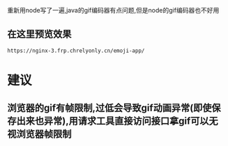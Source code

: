 重新用node写了一遍,java的gif编码器有点问题,但是node的gif编码器也不好用
## 在这里预览效果
```
https://nginx-3.frp.chrelyonly.cn/emoji-app/
```
# 建议
## 浏览器的gif有帧限制,过低会导致gif动画异常(即使保存出来也异常),用请求工具直接访问接口拿gif可以无视浏览器帧限制
